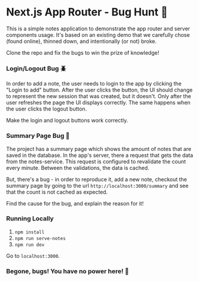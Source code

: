 # Next.js App Router - Bug Hunt 🐞

This is a simple notes application to demonstrate the app router and server components usage. It's based on an existing demo that we carefully chose (found online), thinned down, and intentionally (or not) broke.

Clone the repo and fix the bugs to win the prize of knowledge!

### Login/Logout Bug 🪲
In order to add a note, the user needs to login to the app by clicking the "Login to add" button. After the user clicks the button, the UI should change to represent the new session that was created, but it doesn't. Only after the user refreshes the page the UI displays correctly. The same happens when the user clicks the logout button.

Make the login and logout buttons work correctly.

### Summary Page Bug 🐛
The project has a summary page which shows the amount of notes that are saved in the database. In the app's server, there a request that gets the data from the notes-service. This request is configured to revalidate the count every minute. Between the validations, the data is cached. 

But, there's a bug - in order to reproduce it, add a new note, checkout the summary page by going to the url `http://localhost:3000/summary` and see that the count is not cached as expected.

Find the cause for the bug, and explain the reason for it!

### Running Locally

1. `npm install`
2. `npm run serve-notes`
3. `npm run dev`

Go to `localhost:3000`.

### Begone, bugs! You have no power here! 🧙
